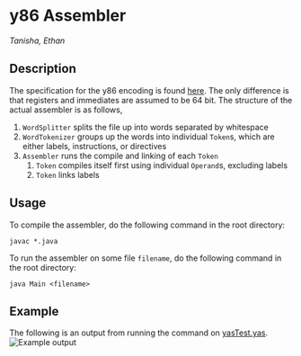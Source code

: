 # y86 Assembler
*Tanisha, Ethan*

## Description
The specification for the y86 encoding is found [here](https://web.cse.ohio-state.edu/~reeves.92/CSE2421sp13/PracticeProblemsY86.pdf). The only difference is that registers and immediates are assumed to be 64 bit. The structure of the actual assembler is as follows,
<ol>
  <li><code>WordSplitter</code> splits the file up into words separated by whitespace</li>
  <li><code>WordTokenizer</code> groups up the words into individual <code>Token</code>s, which are either labels, instructions, or directives</li>
  <li><code>Assembler</code> runs the compile and linking of each <code>Token</code>
    <ol>
      <li><code>Token</code> compiles itself first using individual <code>Operand</code>s, excluding labels</li>
      <li><code>Token</code> links labels</li>
    </ol>
  </li>
</ol>

## Usage
To compile the assembler, do the following command in the root directory:
```
javac *.java
```
To run the assembler on some file <code>filename</code>, do the following command in the root directory:
```
java Main <filename>
```

## Example
The following is an output from running the command on [yasTest.yas](yasTest.yas).
![Example output]()
